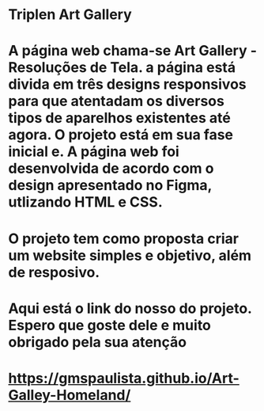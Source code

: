 # Triplen Art Gallery

# A página web chama-se Art Gallery - Resoluções de Tela. a página está divida em três designs responsivos para que atentadam os diversos tipos de aparelhos existentes até agora. O projeto está em sua fase inicial e. A página web foi desenvolvida de acordo com o design apresentado no Figma, utlizando HTML e CSS.

# O projeto tem como proposta criar um website simples e objetivo, além de resposivo.

# Aqui está o link do nosso do projeto. Espero que goste dele e muito obrigado pela sua atenção
# https://gmspaulista.github.io/Art-Galley-Homeland/
